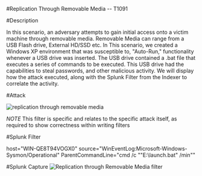 #Replication Through Removable Media -- T1091

#Description

In this scenario, an adversary attempts to gain initial access onto a victim machine through removable media. Removable Media can range from a USB Flash drive, External HD/SSD etc. In This scenario, we created a Windows XP environment that was susceptible to, "Auto-Run," functionality whenever a USB drive was inserted. The USB drive contained a .bat file that executes a series of commands to be executed. This USB drive had the capabilities to steal passwords, and other malicious activity. We will display how the attack executed, along with the Splunk Filter from the Indexer to correlate the activity.

#Attack

![replication through removable media](https://user-images.githubusercontent.com/36422282/55601016-a03c6180-572c-11e9-9fff-fa683a2785a6.JPG)

*NOTE* This filter is specific and relates to the specific attack itself, as required to show correctness within writing filters

#Splunk Filter

host="WIN-QE8T94VOGX0" source="WinEventLog:Microsoft-Windows-Sysmon/Operational" ParentCommandLine="cmd /c \"\"E:\\launch.bat\" /min\""

#Splunk Capture
![Replication through Removable Media filter](https://user-images.githubusercontent.com/36422282/55597663-b0e4db80-571c-11e9-9928-8494278e462b.PNG)


